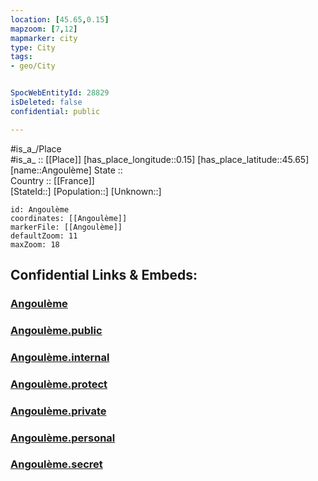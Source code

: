 ```yaml
---
location: [45.65,0.15] 
mapzoom: [7,12] 
mapmarker: city 
type: City
tags:
- geo/City


SpocWebEntityId: 28829
isDeleted: false
confidential: public

---
```

#is_a_/Place  
#is_a_ :: [[Place]] 
[has_place_longitude::0.15] 
[has_place_latitude::45.65] 
[name::Angoulème] 
State ::  
Country :: [[France]]  
[StateId::] 
[Population::] 
[Unknown::] 


```leaflet
id: Angoulème
coordinates: [[Angoulème]] 
markerFile: [[Angoulème]] 
defaultZoom: 11 
maxZoom: 18
```


## Confidential Links & Embeds: 

### [Angoulème](/_Standards/Earth/Continent/Europe/Europe~West/France/regions~France/Nouvelle-Aquitaine/departments~Aquitaine/Charente/communes~Charente/Angoulême/cities~Angoulême/Angoulème.md) 

### [Angoulème.public](/_public/Earth/Continent/Europe/Europe~West/France/regions~France/Nouvelle-Aquitaine/departments~Aquitaine/Charente/communes~Charente/Angoulême/cities~Angoulême/Angoulème.public.md) 

### [Angoulème.internal](/_internal/Earth/Continent/Europe/Europe~West/France/regions~France/Nouvelle-Aquitaine/departments~Aquitaine/Charente/communes~Charente/Angoulême/cities~Angoulême/Angoulème.internal.md) 

### [Angoulème.protect](/_protect/Earth/Continent/Europe/Europe~West/France/regions~France/Nouvelle-Aquitaine/departments~Aquitaine/Charente/communes~Charente/Angoulême/cities~Angoulême/Angoulème.protect.md) 

### [Angoulème.private](/_private/Earth/Continent/Europe/Europe~West/France/regions~France/Nouvelle-Aquitaine/departments~Aquitaine/Charente/communes~Charente/Angoulême/cities~Angoulême/Angoulème.private.md) 

### [Angoulème.personal](/_personal/Earth/Continent/Europe/Europe~West/France/regions~France/Nouvelle-Aquitaine/departments~Aquitaine/Charente/communes~Charente/Angoulême/cities~Angoulême/Angoulème.personal.md) 

### [Angoulème.secret](/_secret/Earth/Continent/Europe/Europe~West/France/regions~France/Nouvelle-Aquitaine/departments~Aquitaine/Charente/communes~Charente/Angoulême/cities~Angoulême/Angoulème.secret.md)

